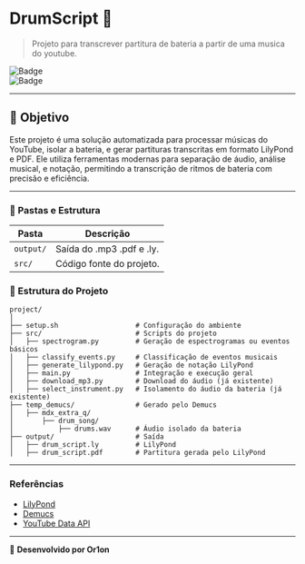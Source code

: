 # **DrumScript** 🎵

> Projeto para transcrever partitura de bateria a partir de uma musica do youtube.

![Badge](https://img.shields.io/badge/Version-0.0.1-blue)  
![Badge](https://img.shields.io/badge/Language-Pyhton-orange)  

---

## **📌 Objetivo**  
Este projeto é uma solução automatizada para processar músicas do YouTube, isolar a bateria, e gerar partituras transcritas em formato LilyPond e PDF. Ele utiliza ferramentas modernas para separação de áudio, análise musical, e notação, permitindo a transcrição de ritmos de bateria com precisão e eficiência.  

---

### **📂 Pastas e Estrutura**

| **Pasta**            | **Descrição**             |
|----------------------|---------------------------|
| `output/`            | Saída do .mp3 .pdf e .ly. |
| `src/`               | Código fonte do projeto.  |

### **📁 Estrutura do Projeto**

```plaintext
project/
│
├── setup.sh                   # Configuração do ambiente
├── src/                       # Scripts do projeto
│   ├── spectrogram.py         # Geração de espectrogramas ou eventos básicos
│   ├── classify_events.py     # Classificação de eventos musicais
│   ├── generate_lilypond.py   # Geração de notação LilyPond
│   ├── main.py                # Integração e execução geral
│   ├── download_mp3.py        # Download do áudio (já existente)
│   ├── select_instrument.py   # Isolamento do áudio da bateria (já existente)
├── temp_demucs/               # Gerado pelo Demucs
│   ├── mdx_extra_q/
│       ├── drum_song/
│           ├── drums.wav      # Áudio isolado da bateria
├── output/                    # Saída
│   ├── drum_script.ly         # LilyPond
│   ├── drum_script.pdf        # Partitura gerada pelo LilyPond
```
---

### **Referências**

- [LilyPond](http://lilypond.org/)
- [Demucs](https://github.com/facebookresearch/demucs)
- [YouTube Data API](https://developers.google.com/youtube/v3)

---

👤 **Desenvolvido por Or1on**  

